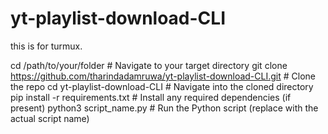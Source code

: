 # yt-playlist-download-CLI
this is for turmux.

cd /path/to/your/folder            # Navigate to your target directory
git clone https://github.com/tharindadamruwa/yt-playlist-download-CLI.git    # Clone the repo
cd yt-playlist-download-CLI        # Navigate into the cloned directory
pip install -r requirements.txt    # Install any required dependencies (if present)
python3 script_name.py             # Run the Python script (replace with the actual script name)
